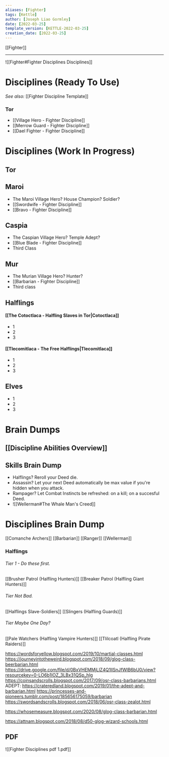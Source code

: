 ```yaml
---
aliases: [Fighter]
tags: [Kettle]
author: [Joseph Liao Gormley]
date: [2022-03-25]
template_version: [KETTLE-2022-03-25]
creation_date: [2022-03-25]
---
```

[[Fighter]]
___
![[Fighter#Fighter Disciplines Disciplines]]

# Disciplines (Ready To Use)
*See also:* [[Fighter Discipline Template]]



### Tor
- [[Village Hero - Fighter Discipline]]
- [[Merrow Guard - Fighter Discipline]]
- [[Dael Fighter - Fighter Discipline]]



# Disciplines (Work In Progress)
## Tor

## Maroi
- The Maroi Village Hero? House Champion? Soldier?
- [[Swordwife - Fighter Discipline]]
- [[Bravo - Fighter Discipline]]

## Caspia
- The Caspian Village Hero? Temple Adept?
- [[Blue Blade - Fighter Discipline]]
- Third Class

## Mur
- The Murian Village Hero? Hunter?
- [[Barbarian - Fighter Discipline]]
- Third class

## Halflings
#### [[The Cotoctlaca - Halfling Slaves in Tor|Cotoctlaca]]
- 1
- 2
- 3

#### [[Tlecomitlaca - The Free Halflings|Tlecomitlaca]]
- 1
- 2
- 3

## Elves
- 1
- 2
- 3

# Brain Dumps
## [[Discipline Abilities Overview]]
## Skills Brain Dump
- Halflings? Reroll your Deed die.
- Assassin? Let your next Deed automatically be max value if you're hidden when you attack.
- Rampager? Let Combat Instincts be refreshed: on a kill; on a succesful Deed.
- ![[Wellerman#The Whale Man's Creed]]
# Disciplines Brain Dump
[[Comanche Archers]]
[[Barbarian]]
[[Ranger]]
[[Wellerman]]

### Halflings
###### Tier 1 - Do these first.
[[Brusher Patrol (Halfling Hunters)]]
[[Breaker Patrol (Halfling Giant Hunters)]]

###### Tier Not Bad.
[[Halflings Slave-Soldiers]]
[[Slingers (Halfling Guards)]]

###### Tier Maybe One Day?

[[Pale Watchers (Halfling Vampire Hunters)]]
[[Tlilcoatl (Halfling Pirate Raiders)]]

https://wordsforyellow.blogspot.com/2019/10/martial-classes.html
https://journeyintotheweird.blogspot.com/2018/09/glog-class-beerbarian.html
https://drive.google.com/file/d/0BxVHEMMjLlZ4Q1llSnJfWlB6bU0/view?resourcekey=0-LO6b1IOZ_3LBx31QSp_hlg
https://coinsandscrolls.blogspot.com/2017/09/osr-class-barbarians.html
 ADEPT: https://crateredland.blogspot.com/2019/01/the-adept-and-barbarian.html
https://princesses-and-pioneers.tumblr.com/post/185656175059/barbarian
https://swordsandscrolls.blogspot.com/2018/06/osr-class-zealot.html

https://whosemeasure.blogspot.com/2020/08/glog-class-barbarian.html


https://attnam.blogspot.com/2018/08/d50-glog-wizard-schools.html

## PDF
![[Fighter Disciplines pdf 1.pdf]]